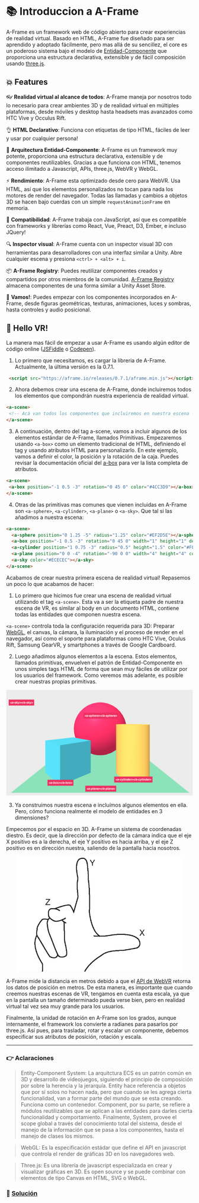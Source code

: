 # 📚 Introduccion a A-Frame

A-Frame es un framework web de código abierto para crear experiencias de realidad virtual. Basado en HTML, A-Frame fue diseñado para ser aprendido y adoptado fácilmente, pero mas allá de su sencillez, el core es un poderoso sistema bajo el modelo de [Entidad-Componente](#:point_right:-aclaraciones) que proporciona una estructura declarativa, extensible y de fácil composición usando [three.js](#:point_right:-aclaraciones).

## :boom: Features

:eyeglasses: **Realidad virtual al alcance de todos**: A-Frame maneja por nosotros todo lo necesario para crear ambientes 3D y de realidad virtual
en múltiples plataformas, desde móviles y desktop hasta headsets mas avanzados como HTC Vive y Occulus Rift.

:ok_hand: **HTML Declarativo**: Funciona con etiquetas de tipo HTML, fáciles de leer y usar por cualquier persona!

:electric_plug: **Arquitectura Entidad-Componente**: A-Frame es un framework muy potente, proporciona una estructura declarativa, extensible y de componentes
reutilizables. Gracias a que funciona con HTML, tenemos acceso ilimitado a Javascript, APIs, three.js, WebVR y WebGL.

:zap: **Rendimiento**: A-Frame esta optimizado desde cero para WebVR. Usa HTML, así que los elementos personalizados no tocan para nada los motores de render del navegador. Todas las llamadas y cambios a objetos 3D se hacen bajo cuerdas con un simple `requestAnimationFrame` en memoria.

🤝 **Compatibilidad**: A-Frame trabaja con JavaScript, así que es compatible con frameworks y librerías como React, Vue, Preact, D3, Ember, e incluso JQuery!

:mag: **Inspector visual**: A-Frame cuenta con un inspector visual 3D con herramientas para desarrolladores con una interfaz similar a Unity.
 Abre cualquier escena y presiona `<ctrl> + <alt> + i`.

:package: **A-Frame Registry**: Puedes reutilizar componentes creados y compartidos por otros miembros de la comunidad. [A-Frame Registry](https://aframe.io/aframe-registry) almacena componentes de una forma similar a Unity Asset Store.

:runner: **Vamos!**: Puedes empezar con los componentes incorporados en A-Frame, desde figuras geométricas, texturas, animaciones, luces y sombras, hasta controles
y audio posicional.

## :wave: Hello VR!

La manera mas fácil de empezar a usar A-Frame es usando algún editor de código online ([JSFiddle](https://jsfiddle.net) o [Codepen](https://codepen.io)).

1. Lo primero que necesitamos, es cargar la libreria de A-Frame. Actualmente, la última versión es la 0.7.1.
```html
 <script src="https://aframe.io/releases/0.7.1/aframe.min.js"></script>
 ```

 2. Ahora debemos crear una escena de A-Frame, donde incluiremos todos los elementos que compondrán nuestra experiencia de realidad virtual.
 ```html
<a-scene>
  <!-- Acá van todos los componentes que incluiremos en nuestra escena -->
</a-scene>
 ```
 3. A continuación, dentro del tag a-scene, vamos a incluir algunos de los elementos estándar de A-Frame, llamados Primitivas. Empezaremos usando `<a-box>` como un elemento tradicional de HTML, definiendo el tag y usando atributos HTML para personalizarlo. En este ejemplo, vamos a definir el color, la posición y la rotación de la caja. Puedes revisar la documentación oficial del [a-box](https://aframe.io/docs/0.7.0/primitives/a-box.html) para ver la lista completa de atributos.

 ```html
<a-scene>
  <a-box position="-1 0.5 -3" rotation="0 45 0" color="#4CC3D9"></a-box>
</a-scene>
 ```

4. Otras de las primitivas mas comunes que vienen incluidas en A-Frame son `<a-sphere>`, `<a-cylinder>`, `<a-plane>` o `<a-sky>`. Que tal si las añadimos a nuestra escena:

````html
<a-scene>
  <a-sphere position="0 1.25 -5" radius="1.25" color="#EF2D5E"></a-sphere>
  <a-box position="-1 0.5 -3" rotation="0 45 0" width="1" height="1" depth="1" color="#4CC3D9"></a-box>
  <a-cylinder position="1 0.75 -3" radius="0.5" height="1.5" color="#FFC65D"></a-cylinder>
  <a-plane position="0 0 -4" rotation="-90 0 0" width="4" height="4" color="#7BC8A4"></a-plane>
  <a-sky color="#ECECEC"></a-sky>
</a-scene>
````

Acabamos de crear nuestra primera escena de realidad virtual! Repasemos un poco lo que acabamos de hacer:

1. Lo primero que hicimos fue crear una escena de realidad virtual utilizando el tag `<a-scene>`. Esta va a ser la etiqueta padre de nuestra escena de VR, es similar al body en un documento HTML, contiene todas las entidades que componen nuestra escena.

`<a-scene>` controla toda la configuración requerida para 3D: Preparar [WebGL](#:point_right:-aclaraciones), el canvas, la cámara, la iluminación y el proceso de render en el navegador, así como el soporte para plataformas como HTC Vive, Oculus Rift, Samsung GearVR, y smartphones a través de Google Cardboard.

2. Luego añadimos algunos elementos a la escena. Estos elementos, llamados primitivas, envuelven el patrón de Entidad-Componente en unos simples tags HTML de forma que sean muy fáciles de utilizar por los usuarios del framework. Como veremos más adelante, es posible crear nuestras propias primitivas.

<p align="center">
 <img src="../docs/img/hellovr.jpg" alt="A-Frame">
</p>

3. Ya construimos nuestra escena e incluímos algunos elementos en ella. Pero, cómo funciona realmente el modelo de entidades en 3 dimensiones?

Empecemos por el espacio en 3D. A-Frame un sistema de coordenadas diestro. Es decir, que la dirección por defecto de la cámara indica que el eje X positivo es a la derecha, el eje Y positivo es hacia arriba, y el eje Z positivo es en dirección nuestra, saliendo de la pantalla hacia nosotros.

<p align="center">
 <img src="../docs/img/3D.jpg" alt="coordinates">
</p>

A-Frame mide la distancia en metros debido a que el [API de WebVR](https://developer.mozilla.org/es/docs/Web/API/WebVR_API) retorna los datos de posición en metros.
De esta manera, es importante que cuando creemos nuestras escenas de VR, tengamos en cuenta esta escala, ya que en la pantalla un tamaño determinado pueda verse bien, pero en realidad virtual tal vez sea muy grande para los usuarios.

Finalmente, la unidad de rotación en A-Frame son los grados, aunque internamente, el framework los convierte a radianes para pasarlos por three.js. Así pues, para trasladar, rotar y escalar un componente, debemos especificar sus atributos de posición, rotación y escala.


___
### :point_right: Aclaraciones
> Entity-Component System: La arquitctura ECS es un patrón común en 3D y desarrollo de videojuegos, siguiendo el principio de composición por sobre la herencia y la jerarquía. Entity hace referencia a objetos que por sí solos no hacen nada, pero que cuando se les agrega cierta funcionalidad, van a formar parte del mundo que se esta creando. Funciona como un contenedor. Component, por su parte, se refiere a módulos reutilizables que se aplican a las entidades para darles cierta funcionalidad y comportamiento. Finalmente, System, provee el scope global a través del conocimiento total del sistema, desde el manejo de la información que se pasa a los componentes, hasta el manejo de clases los mismos.

> WebGL: Es la especificación estádar que define el API en javascript que controla el render de gráficas 3D en los navegadores web.

> Three.js: Es una librería de javascript especializada en crear y visualizar gráficas en 3D. Es open source y se puede combinar con elementos de tipo Canvas en HTML, SVG o WebGL.

### 📝 [Solución](https://codepen.io/fabiojcortes/pen/aLxjEo)
